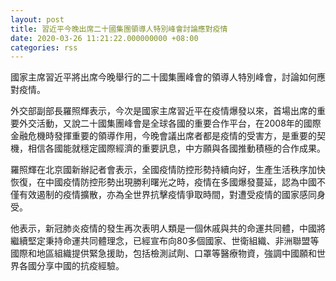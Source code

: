 ```yaml
---
layout: post
title: 習近平今晚出席二十國集團領導人特別峰會討論應對疫情
date: 2020-03-26 11:21:22.000000000 +08:00
categories: rss
---
```


國家主席習近平將出席今晚舉行的二十國集團峰會的領導人特別峰會，討論如何應對疫情。

外交部副部長羅照輝表示，今次是國家主席習近平在疫情爆發以來，首場出席的重要外交活動，又說二十國集團峰會是全球各國的重要合作平台，在2008年的國際金融危機時發揮重要的領導作用，今晚會議出席者都是疫情的受害方，是重要的契機，相信各國能就穩定國際經濟的重要訊息，中方願與各國推動積極的合作成果。

羅照輝在北京國新辦記者會表示，全國疫情防控形勢持續向好，生產生活秩序加快恢復，在中國疫情防控形勢出現勝利曙光之時，疫情在多國爆發蔓延，認為中國不僅有效遏制的疫情擴散，亦為全世界抗擊疫情爭取時間，對遭受疫情的國家感同身受。

他表示，新冠肺炎疫情的發生再次表明人類是一個休戚與共的命運共同體，中國將繼續堅定秉持命運共同體理念，已經宣布向80多個國家、世衛組織、非洲聯盟等國際和地區組織提供緊急援助，包括檢測試劑、口罩等醫療物資，強調中國願和世界各國分享中國的抗疫經驗。

